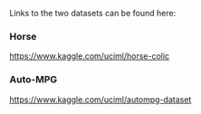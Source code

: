 Links to the two datasets can be found here:

### Horse
https://www.kaggle.com/uciml/horse-colic

### Auto-MPG
https://www.kaggle.com/uciml/autompg-dataset
